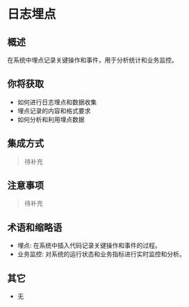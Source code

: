 # 日志埋点

## 概述

在系统中埋点记录关键操作和事件，用于分析统计和业务监控。

## 你将获取

- 如何进行日志埋点和数据收集
- 埋点记录的内容和格式要求
- 如何分析和利用埋点数据


## 集成方式

> 待补充

## 注意事项

> 待补充

## 术语和缩略语

- 埋点: 在系统中插入代码记录关键操作和事件的过程。
- 业务监控: 对系统的运行状态和业务指标进行实时监控和分析。

## 其它

- 无
